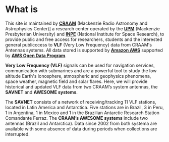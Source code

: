 # What is

This site is maintained by [**CRAAM**](https://www.mackenzie.br/centro-de-radio-astronomia-e-astrofisica-mackenzie) (Mackenzie Radio Astronomy and Astrophysics Center)] 
a research center operated by the [**UPM**](https://www.mackenzie.br/) (Mackenzie Presbyterian University) and 
[**INPE**](https://www.gov.br/inpe/pt-br) (National Institute for Space Research), to provide public and free access for researchers, students and the interested general publicccess 
to **VLF** (Very Low Frequency) data from CRAAM's Antennas systems. 
All data stored is supported by [**Amazon AWS**](https://aws.amazon.com) supported by [**AWS Open Data Program**](https://aws.amazon.com/pt/opendata/).
	
**Very Low Frequency (VLF)** signals can be used for navigation services, communication with submarines and are a powerful tool to study the low altitude Earth's ionosphere, 
atmospheric and geophysics phenomena, space weather, magnetic field and solar flares. 
Here, we will provide historical and updated VLF data from two CRAAM’s system antennas, the **SAVNET** and  **AWESOME systems**. 

The **SAVNET** consists of a network of receiving/tracking 11 VLF stations, located in Latin America and Antarctica. Five stations are in Brazil, 3 in Peru, 1 in Argentina, 1 in Mexico 
and 1 in the Brazilian Antarctic Research Station Comandante Ferraz. The **CRAAM’s AWESOME systems** include two antennas (Brazil and Antarctica). 
Data since 2002 from both systema are available with some absence of data during periods when collections are interrupted.
 
